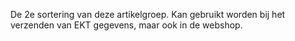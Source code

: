 De 2e sortering van deze artikelgroep. Kan gebruikt worden bij het verzenden van EKT gegevens, maar ook in de webshop.
